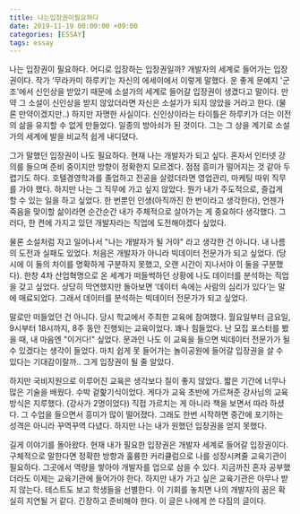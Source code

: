 ```yaml
---
title: 나는입장권이필요하다
date: 2019-11-19 00:00:00 +09:00
categories: [ESSAY]
tags: essay
---
```


나는 입장권이 필요하다. 어디로 입장하는 입장권일까? 개발자의 세계로 들어가는 입장권이다. 작가 ‘무라카미 하루키’는 자신의 에세이에서 이렇게 말했다. 운 좋게 문예지 '군조'에서 신인상을 받았기 때문에 소설가의
세계로 들어갈 입장권이 생겼다고 말이다. 만약 그 소설이 신인상을 받지 않았더라면 자신은 소설가가 되지 않았을 거라고 한다. (물론 만약이겠지만..) 하지만 자명한 사실이다. 신인상이라는 타이틀은 하루키가 더는
이전의 삶을 유지할 수 없게 만들었다. 일종의 방아쇠가 된 것이다. 그는 그 상을 계기로 소설가의 세계에 발을 비교적 쉽게 내디뎠다.

그가 말했던 입장권이 나도 필요하다. 현재 나는 개발자가 되고 싶다. 혼자서 인터넷 강의를 들으며 준비 중이지만 방향이 정확한지 모르겠다. 점점 흥미가 떨어지는 것 같아 두렵기도 하다. 호텔경영학과를 졸업하고 전공을
살렸더라면 영업관리, 마케팅 따위 직무를 가야 했다. 하지만 나는 그 직무에 가고 싶지 않았다. 뭔가 내가 주도적으로, 즐겁게 할 수 있는 일을 하고 싶었다. 한 번뿐인 인생(아직까진 한 번이라고 생각한다), 언젠가
죽음을 맞이할 삶이라면 순간순간 내가 주체적으로 살아가는 게 중요하다 생각했다. 그러다, 한 켠에 가지고 있던 개발자라는 직업에 도전해야겠다 싶었다.

물론 소설처럼 자고 일어나서 "나는 개발자가 될 거야" 라고 생각한 건 아니다. 내 나름의 도전과 실패도 있었다. 처음은 개발자가 아니라 빅데이터 전문가가 되고 싶었다. (당시에 이 둘의 차이를 명확하게 구분하지
못했고, 오랜 시간이 지나서야 이 둘을 구분했다). 한창 4차 산업혁명으로 온 세계가 떠들썩하던 상황에 나도 데이터를 분석하는 직업을 갖고 싶었다. 상당히 막연했지만 돌아보면 ‘데이터 속에는 사람의 심리가 있다’는
말에 매료되었다. 그래서 데이터를 분석하는 빅데이터 전문가가 되고 싶었다.

말로만 떠들었던 건 아니다. 당시 학교에서 주최한 교육에 참여했다. 월요일부터 금요일, 9시부터 18시까지, 8주 동안 진행되는 교육이었다. 꽤나 힘들었다. 난 모집 포스터를 봤을 때, 내 마음엔 "이거다!"
싶었다. 문과인 나도 이 교육을 들으면 빅데이터 전문가가 될 수 있겠다는 생각이 들었다. 마치 쉽게 못 들어가는 놀이공원에 들어갈 입장권을 살 수 있다는 기대감이랄까.. 그게 입장권이 될 줄 알았다.

하지만 국비지원으로 이루어진 교육은 생각보다 질이 좋지 않았다. 짧은 기간에 너무나 많은 기술을 배웠다. 수박 겉핥기식이었다. 게다가 교육 초반에 가르쳐준 강사님의 교육방식은 지루했다. (강사가 2명이었다) 직접
가르치는 게 아니라 책을 보면서 따라 하셨다. 그 수업을 들으면서 흥미가 많이 떨어졌다. 그래도 한번 시작하면 중간에 포기하는 성격은 아니라 꾸역꾸역 다녔다. 하지만 나는 내가 원했던 입장권을 얻지 못했다.

길게 이야기를 돌아왔다. 현재 내가 필요한 입장권은 개발자 세계로 들어갈 입장권이다. 구체적으로 말한다면 정확한 방향과 훌륭한 커리큘럼으로 나를 성장시켜줄 교육기관이 필요하다. 그곳에서 역량을 쌓아야 개발자를 업으로
삼을 수 있다. 지금까진 혼자 공부했더라도 이제는 교육기관에 들어가야 한다. 하지만 내가 가고 싶은 교육기관은 아무나 받지 않는다. 테스트도 보고 학생들을 선별한다. 이 기회를 놓치면 나의 개발자의 꿈은 확실히
지연될 거 같다. 긴장하고 준비해야 한다. 이 글은 나에게 쓴 다짐의 글이다.
